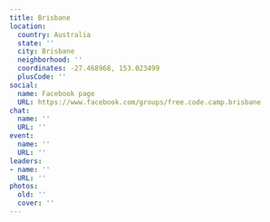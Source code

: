 ```yaml
---
title: Brisbane
location:
  country: Australia
  state: ''
  city: Brisbane
  neighborhood: ''
  coordinates: -27.468968, 153.023499
  plusCode: ''
social:
  name: Facebook page
  URL: https://www.facebook.com/groups/free.code.camp.brisbane
chat:
  name: ''
  URL: ''
event:
  name: ''
  URL: ''
leaders:
- name: ''
  URL: ''
photos:
  old: ''
  cover: ''
---
```

